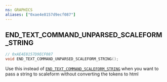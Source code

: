 ```yaml
---
ns: GRAPHICS
aliases: ["0xae4e8157d9ecf087"]
---
```

## END_TEXT_COMMAND_UNPARSED_SCALEFORM_STRING

```c
// 0xAE4E8157D9ECF087
void END_TEXT_COMMAND_UNPARSED_SCALEFORM_STRING();
```

Use this instead of [`END_TEXT_COMMAND_SCALEFORM_STRING`](#_0x362E2D3FE93A9959) when you want to pass a string to scaleform without converting the tokens to html

